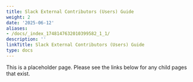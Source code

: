 ```yaml
---
title: Slack External Contributors (Users) Guide
weight: 2
date: '2025-06-12'
aliases:
- /docs/_index_1748147632010399582_1_1/
description: ''
linkTitle: Slack External Contributors (Users) Guide
type: docs
---
```


This is a placeholder page. Please see the links below for any child pages that exist.
